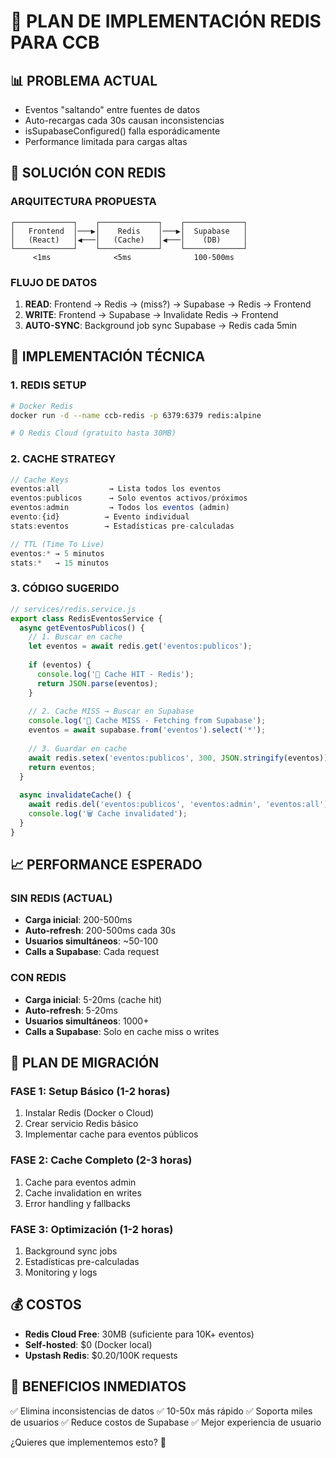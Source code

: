 # 🚀 PLAN DE IMPLEMENTACIÓN REDIS PARA CCB

## 📊 PROBLEMA ACTUAL
- Eventos "saltando" entre fuentes de datos
- Auto-recargas cada 30s causan inconsistencias
- isSupabaseConfigured() falla esporádicamente
- Performance limitada para cargas altas

## 🎯 SOLUCIÓN CON REDIS

### ARQUITECTURA PROPUESTA
```
┌─────────────┐    ┌─────────────┐    ┌─────────────┐
│   Frontend  │───▶│    Redis    │───▶│  Supabase   │
│   (React)   │◀───│   (Cache)   │◀───│    (DB)     │
└─────────────┘    └─────────────┘    └─────────────┘
     <1ms              <5ms              100-500ms
```

### FLUJO DE DATOS
1. **READ**: Frontend → Redis → (miss?) → Supabase → Redis → Frontend
2. **WRITE**: Frontend → Supabase → Invalidate Redis → Frontend
3. **AUTO-SYNC**: Background job sync Supabase → Redis cada 5min

## 🔧 IMPLEMENTACIÓN TÉCNICA

### 1. REDIS SETUP
```bash
# Docker Redis
docker run -d --name ccb-redis -p 6379:6379 redis:alpine

# O Redis Cloud (gratuito hasta 30MB)
```

### 2. CACHE STRATEGY
```javascript
// Cache Keys
eventos:all           → Lista todos los eventos
eventos:publicos      → Solo eventos activos/próximos  
eventos:admin         → Todos los eventos (admin)
evento:{id}          → Evento individual
stats:eventos        → Estadísticas pre-calculadas

// TTL (Time To Live)
eventos:* → 5 minutos
stats:*   → 15 minutos
```

### 3. CÓDIGO SUGERIDO
```javascript
// services/redis.service.js
export class RedisEventosService {
  async getEventosPublicos() {
    // 1. Buscar en cache
    let eventos = await redis.get('eventos:publicos');
    
    if (eventos) {
      console.log('🚀 Cache HIT - Redis');
      return JSON.parse(eventos);
    }
    
    // 2. Cache MISS → Buscar en Supabase
    console.log('💾 Cache MISS - Fetching from Supabase');
    eventos = await supabase.from('eventos').select('*');
    
    // 3. Guardar en cache
    await redis.setex('eventos:publicos', 300, JSON.stringify(eventos));
    return eventos;
  }
  
  async invalidateCache() {
    await redis.del('eventos:publicos', 'eventos:admin', 'eventos:all');
    console.log('🗑️ Cache invalidated');
  }
}
```

## 📈 PERFORMANCE ESPERADO

### SIN REDIS (ACTUAL)
- **Carga inicial**: 200-500ms
- **Auto-refresh**: 200-500ms cada 30s
- **Usuarios simultáneos**: ~50-100
- **Calls a Supabase**: Cada request

### CON REDIS
- **Carga inicial**: 5-20ms (cache hit)
- **Auto-refresh**: 5-20ms
- **Usuarios simultáneos**: 1000+
- **Calls a Supabase**: Solo en cache miss o writes

## 🚀 PLAN DE MIGRACIÓN

### FASE 1: Setup Básico (1-2 horas)
1. Instalar Redis (Docker o Cloud)
2. Crear servicio Redis básico
3. Implementar cache para eventos públicos

### FASE 2: Cache Completo (2-3 horas)  
1. Cache para eventos admin
2. Cache invalidation en writes
3. Error handling y fallbacks

### FASE 3: Optimización (1-2 horas)
1. Background sync jobs
2. Estadísticas pre-calculadas
3. Monitoring y logs

## 💰 COSTOS
- **Redis Cloud Free**: 30MB (suficiente para 10K+ eventos)
- **Self-hosted**: $0 (Docker local)
- **Upstash Redis**: $0.20/100K requests

## 🎯 BENEFICIOS INMEDIATOS
✅ Elimina inconsistencias de datos
✅ 10-50x más rápido
✅ Soporta miles de usuarios
✅ Reduce costos de Supabase
✅ Mejor experiencia de usuario

¿Quieres que implementemos esto? 🚀
